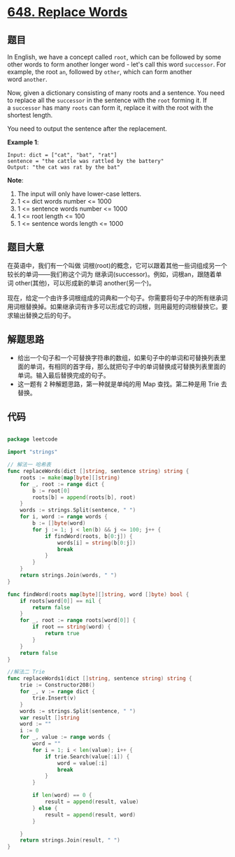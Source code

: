 # [648. Replace Words](https://leetcode.com/problems/replace-words/)


## 题目

In English, we have a concept called `root`, which can be followed by some other words to form another longer word - let's call this word `successor`. For example, the root `an`, followed by `other`, which can form another word `another`.

Now, given a dictionary consisting of many roots and a sentence. You need to replace all the `successor` in the sentence with the `root` forming it. If a `successor` has many `roots` can form it, replace it with the root with the shortest length.

You need to output the sentence after the replacement.

**Example 1**:

    Input: dict = ["cat", "bat", "rat"]
    sentence = "the cattle was rattled by the battery"
    Output: "the cat was rat by the bat"

**Note**:

1. The input will only have lower-case letters.
2. 1 <= dict words number <= 1000
3. 1 <= sentence words number <= 1000
4. 1 <= root length <= 100
5. 1 <= sentence words length <= 1000


## 题目大意

在英语中，我们有一个叫做 词根(root)的概念，它可以跟着其他一些词组成另一个较长的单词——我们称这个词为 继承词(successor)。例如，词根an，跟随着单词 other(其他)，可以形成新的单词 another(另一个)。

现在，给定一个由许多词根组成的词典和一个句子。你需要将句子中的所有继承词用词根替换掉。如果继承词有许多可以形成它的词根，则用最短的词根替换它。要求输出替换之后的句子。



## 解题思路


- 给出一个句子和一个可替换字符串的数组，如果句子中的单词和可替换列表里面的单词，有相同的首字母，那么就把句子中的单词替换成可替换列表里面的单词。输入最后替换完成的句子。
- 这一题有 2 种解题思路，第一种就是单纯的用 Map 查找。第二种是用 Trie 去替换。


## 代码

```go

package leetcode

import "strings"

// 解法一 哈希表
func replaceWords(dict []string, sentence string) string {
	roots := make(map[byte][]string)
	for _, root := range dict {
		b := root[0]
		roots[b] = append(roots[b], root)
	}
	words := strings.Split(sentence, " ")
	for i, word := range words {
		b := []byte(word)
		for j := 1; j < len(b) && j <= 100; j++ {
			if findWord(roots, b[0:j]) {
				words[i] = string(b[0:j])
				break
			}
		}
	}
	return strings.Join(words, " ")
}

func findWord(roots map[byte][]string, word []byte) bool {
	if roots[word[0]] == nil {
		return false
	}
	for _, root := range roots[word[0]] {
		if root == string(word) {
			return true
		}
	}
	return false
}

//解法二 Trie
func replaceWords1(dict []string, sentence string) string {
	trie := Constructor208()
	for _, v := range dict {
		trie.Insert(v)
	}
	words := strings.Split(sentence, " ")
	var result []string
	word := ""
	i := 0
	for _, value := range words {
		word = ""
		for i = 1; i < len(value); i++ {
			if trie.Search(value[:i]) {
				word = value[:i]
				break
			}
		}

		if len(word) == 0 {
			result = append(result, value)
		} else {
			result = append(result, word)
		}

	}
	return strings.Join(result, " ")
}

```